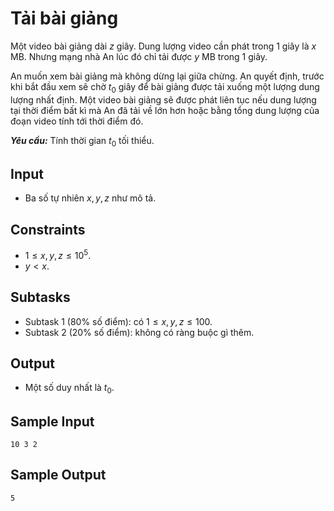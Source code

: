 # Tải bài giảng

Một video bài giảng dài $z$ giây. Dung lượng video cần phát trong $1$ giây là $x$ MB. Nhưng mạng nhà An lúc đó chỉ tải được $y$ MB trong $1$ giây.

An muốn xem bài giảng mà không dừng lại giữa chừng. An quyết định, trước khi bắt đầu xem sẽ chờ $t_0$ giây để bài giảng được tải xuống một lượng dung lượng nhất định. Một video bài giảng sẽ được phát liên tục nếu dung lượng tại thời điểm bất kì mà An đã tải về lớn hơn hoặc bằng tổng dung lượng của đoạn video tính tới thời điểm đó.

***Yêu cầu:*** Tính thời gian $t_0$ tối thiểu.

## Input

- Ba số tự nhiên $x, y, z$ như mô tả.

## Constraints

- $1 \le x, y, z \le 10^5$.
- $y < x$.

## Subtasks

- Subtask $1$ ($80\%$ số điểm): có $1 \le x, y, z \le 100$.
- Subtask $2$ ($20\%$ số điểm): không có ràng buộc gì thêm.

## Output

- Một số duy nhất là $t_0$.

## Sample Input

```
10 3 2
```

## Sample Output

```
5
```